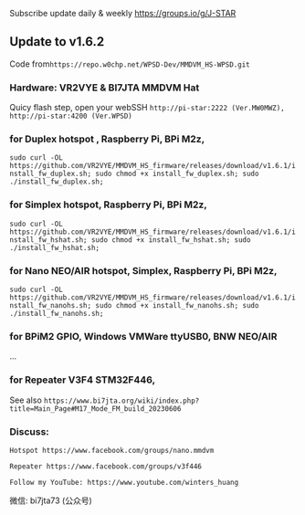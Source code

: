 Subscribe update daily & weekly https://groups.io/g/J-STAR

## Update to v1.6.2
Code from`https://repo.w0chp.net/WPSD-Dev/MMDVM_HS-WPSD.git`

### Hardware: VR2VYE & BI7JTA MMDVM Hat

Quicy flash step,  open your webSSH `http://pi-star:2222 (Ver.MW0MWZ), http://pi-star:4200 (Ver.WPSD)`

### for Duplex hotspot , Raspberry Pi, BPi M2z,
 
`sudo curl -OL https://github.com/VR2VYE/MMDVM_HS_firmware/releases/download/v1.6.1/install_fw_duplex.sh;
 sudo chmod +x install_fw_duplex.sh;
 sudo ./install_fw_duplex.sh;
`

### for Simplex hotspot, Raspberry Pi, BPi M2z,

`sudo curl -OL https://github.com/VR2VYE/MMDVM_HS_firmware/releases/download/v1.6.1/install_fw_hshat.sh;
 sudo chmod +x install_fw_hshat.sh;
 sudo ./install_fw_hshat.sh;
`


### for Nano NEO/AIR hotspot, Simplex, Raspberry Pi, BPi M2z,

`sudo curl -OL https://github.com/VR2VYE/MMDVM_HS_firmware/releases/download/v1.6.1/install_fw_nanohs.sh;
 sudo chmod +x install_fw_nanohs.sh;
 sudo ./install_fw_nanohs.sh;
`


### for BPiM2 GPIO, Windows VMWare ttyUSB0, BNW NEO/AIR

...

### for Repeater V3F4 STM32F446, 

See also `https://www.bi7jta.org/wiki/index.php?title=Main_Page#M17_Mode_FM_build_20230606`


### Discuss: 
  `Hotspot https://www.facebook.com/groups/nano.mmdvm`

  `Repeater https://www.facebook.com/groups/v3f446`

  `Follow my YouTube: https://www.youtube.com/winters_huang`

  微信: bi7jta73 (公众号)
